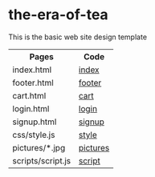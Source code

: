 # the-era-of-tea
This is the basic web site design template

  <html lang="en"> 
  <body>
    <table style="width:100%">
     <tr>
       <th>Pages</th>
       <th>Code</th>
      </tr>
     <tr>
       <td>index.html</td>
       <td><a href="https://github.com/SaiGaneshReddy3648/the-era-of-tea/blob/main/index.html">index</a></td>
     </tr>
     <tr>
       <td>footer.html</td>
       <td><a href="https://github.com/SaiGaneshReddy3648/the-era-of-tea/blob/main/footer.html">footer</a></td>
     </tr>
     <tr>
       <td>cart.html</td>
       <td><a href="https://github.com/SaiGaneshReddy3648/the-era-of-tea/blob/main/cart.html">cart</a></td>  
     </tr>
     <tr>
       <td>login.html</td>
       <td><a href="https://github.com/SaiGaneshReddy3648/the-era-of-tea/blob/main/login.html">login</a></td> 
     </tr>
     <tr>
       <td>signup.html</td>
       <td><a href="https://github.com/SaiGaneshReddy3648/the-era-of-tea/blob/main/signup.html">signup</a></td>
     </tr>
     <tr>
       <td>css/style.js</td>
       <td><a href="https://github.com/SaiGaneshReddy3648/the-era-of-tea/blob/main/css/style.css">style</a></td>
     </tr>
      <tr>
       <td>pictures/*.jpg</td>
       <td><a href="https://github.com/SaiGaneshReddy3648/the-era-of-tea/tree/main/pictures">pictures</a></td>
     </tr>
     <tr>
      <td>scripts/script.js</td>
      <td><a href="https://github.com/SaiGaneshReddy3648/the-era-of-tea/blob/main/scripts/script.js">script</a></td>
     </tr>
   </table>
 </body>
  </html> 
